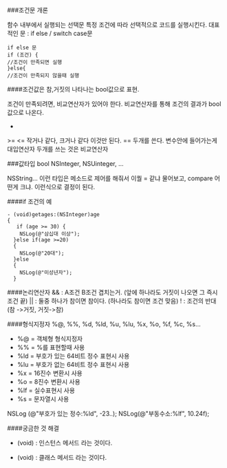 
###조건문 개론

함수 내부에서 실행되는 선택문
특정 조건에 따라 선택적으로 코드를 실행시킨다.
대표적인 문 : if else / switch case문
```
if else 문
if (조건) {
//조건이 만족되면 실행
}else{
//조건이 만족되지 않을때 실행
```

####조건값은 참,거짓의 나타나는 bool값으로 표현.

조건이 만족되려면, 비교연산자가 있어야 한다.
비교연산자를 통해 조건의 결과가 bool 값으로 나온다.

* 
\>=
<=
작거나 같다, 크거나 같다 이것만 된다.
== 두개를 쓴다. 변수안에 들어가는게 대입연산자
두개를 쓰는 것은 비교연산자

###값타입
bool NSInteger, NSUinteger, ...

NSString...
이런 타입은 메소드로 제어를 해줘서 이퀄 = 같냐 물어보고, compare 어떤게 크냐. 이런식으로 결정이 된다.

####if 조건의 예
```
- (void)getages:(NSInteger)age
{
   if (age >= 30) {
    NSLog(@"삼십대 이상");
  }else if(age >=20)
  {
    NSLog(@"20대");
  }else
  {
    NSLog(@"미성년자");
  }
```


####논리연산자
&&   :  A조건 B조건 겹치는거. (앞에 하나라도 거짓이 나오면 그 즉시 조건 끝)
||   :  둘중 하나가 참이면 참이다. (하나라도 참이면 조건 맞음)
!   :  조건의 반대 (참 ->거짓, 거짓->참)

####형식지정자
%@, %%, %d, %ld, %u, %lu, %x, %o, %f, %c, %s...

* %@ = 객체형 형식지정자
* %% = %를 표현할때 사용
* %ld = 부호가 있는 64비트 정수 표현시 사용
* %lu = 부호가 없는 64비트 정수 표현시 사용
* %x = 16진수 변환시 사용
* %o = 8진수 변환시 사용
* %lf = 실수표현시 사용
* %s = 문자열시 사용

NSLog (@"부호가 있는 정수:%ld", -23..);
NSLog(@"부동수소:%lf", 10.24f);



####궁금한 것 해결

- (void) : 인스턴스 메서드 라는 것이다.
+ (void) : 클래스 메서드 라는 것이다.
















